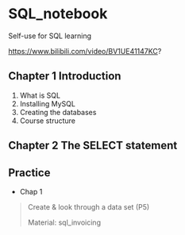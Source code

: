 # SQL_notebook
Self-use for SQL learning

https://www.bilibili.com/video/BV1UE41147KC?

## Chapter 1 Introduction
1. What is SQL
3. Installing MySQL
4. Creating the databases
5. Course structure

## Chapter 2 The SELECT statement


## Practice
- Chap 1
> Create & look through a data set (P5)
> 
> Material: sql_invoicing
